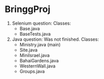 # BringgProj
1. Selenium question:
  Classes:
    - Base.java
    - BaseTests.java
2. Java question:
Was not finished.
  Classes:
    - Ministry.java (main)
    - Site.java
    - MiniIsrael.java
    - BahaiGardens.java
    - WesternWall.java
    - Groups.java
